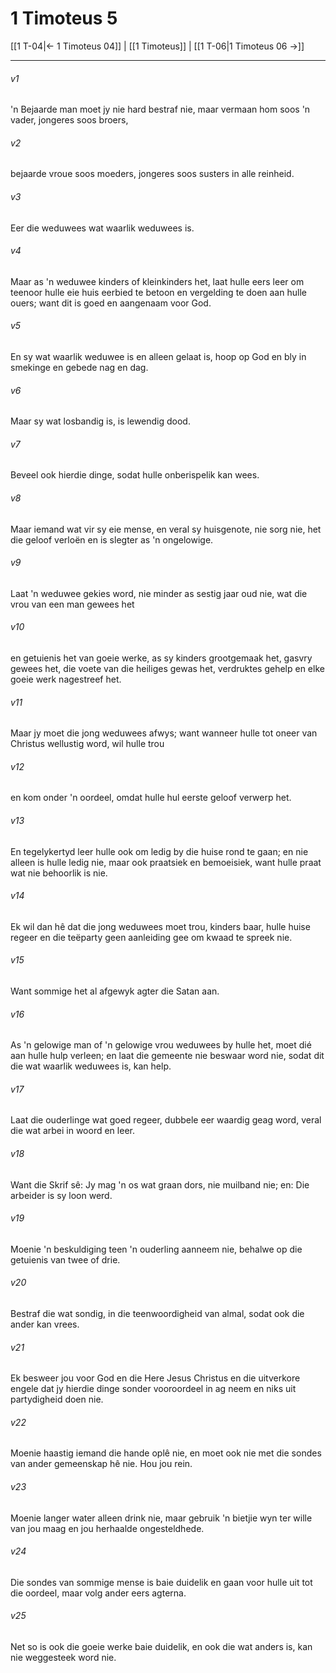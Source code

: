 # 1 Timoteus 5

[[1 T-04|← 1 Timoteus 04]] | [[1 Timoteus]] | [[1 T-06|1 Timoteus 06 →]]
***

###### v1
'n Bejaarde man moet jy nie hard bestraf nie, maar vermaan hom soos 'n vader, jongeres soos broers, 
###### v2
bejaarde vroue soos moeders, jongeres soos susters in alle reinheid. 
###### v3
Eer die weduwees wat waarlik weduwees is. 
###### v4
Maar as 'n weduwee kinders of kleinkinders het, laat hulle eers leer om teenoor hulle eie huis eerbied te betoon en vergelding te doen aan hulle ouers; want dit is goed en aangenaam voor God. 
###### v5
En sy wat waarlik weduwee is en alleen gelaat is, hoop op God en bly in smekinge en gebede nag en dag. 
###### v6
Maar sy wat losbandig is, is lewendig dood. 
###### v7
Beveel ook hierdie dinge, sodat hulle onberispelik kan wees. 
###### v8
Maar iemand wat vir sy eie mense, en veral sy huisgenote, nie sorg nie, het die geloof verloën en is slegter as 'n ongelowige. 
###### v9
Laat 'n weduwee gekies word, nie minder as sestig jaar oud nie, wat die vrou van een man gewees het 
###### v10
en getuienis het van goeie werke, as sy kinders grootgemaak het, gasvry gewees het, die voete van die heiliges gewas het, verdruktes gehelp en elke goeie werk nagestreef het. 
###### v11
Maar jy moet die jong weduwees afwys; want wanneer hulle tot oneer van Christus wellustig word, wil hulle trou 
###### v12
en kom onder 'n oordeel, omdat hulle hul eerste geloof verwerp het. 
###### v13
En tegelykertyd leer hulle ook om ledig by die huise rond te gaan; en nie alleen is hulle ledig nie, maar ook praatsiek en bemoeisiek, want hulle praat wat nie behoorlik is nie. 
###### v14
Ek wil dan hê dat die jong weduwees moet trou, kinders baar, hulle huise regeer en die teëparty geen aanleiding gee om kwaad te spreek nie. 
###### v15
Want sommige het al afgewyk agter die Satan aan. 
###### v16
As 'n gelowige man of 'n gelowige vrou weduwees by hulle het, moet dié aan hulle hulp verleen; en laat die gemeente nie beswaar word nie, sodat dit die wat waarlik weduwees is, kan help. 
###### v17
Laat die ouderlinge wat goed regeer, dubbele eer waardig geag word, veral die wat arbei in woord en leer. 
###### v18
Want die Skrif sê: Jy mag 'n os wat graan dors, nie muilband nie; en: Die arbeider is sy loon werd. 
###### v19
Moenie 'n beskuldiging teen 'n ouderling aanneem nie, behalwe op die getuienis van twee of drie. 
###### v20
Bestraf die wat sondig, in die teenwoordigheid van almal, sodat ook die ander kan vrees. 
###### v21
Ek besweer jou voor God en die Here Jesus Christus en die uitverkore engele dat jy hierdie dinge sonder vooroordeel in ag neem en niks uit partydigheid doen nie. 
###### v22
Moenie haastig iemand die hande oplê nie, en moet ook nie met die sondes van ander gemeenskap hê nie. Hou jou rein. 
###### v23
Moenie langer water alleen drink nie, maar gebruik 'n bietjie wyn ter wille van jou maag en jou herhaalde ongesteldhede. 
###### v24
Die sondes van sommige mense is baie duidelik en gaan voor hulle uit tot die oordeel, maar volg ander eers agterna. 
###### v25
Net so is ook die goeie werke baie duidelik, en ook die wat anders is, kan nie weggesteek word nie. 
